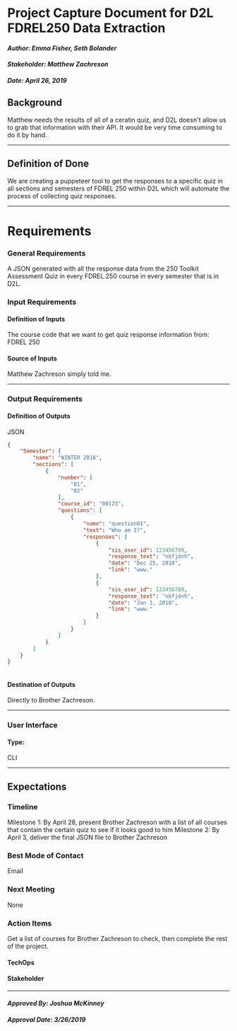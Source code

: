 # Project Capture Document for D2L FDREL250 Data Extraction
#### *Author: Emma Fisher, Seth Bolander*
#### *Stakeholder: Matthew Zachreson*
#### *Date: April 26, 2019*


## Background

Matthew needs the results of all of a ceratin quiz, and D2L doesn't allow us to grab that information with their API. 
It would be very time consuming to do it by hand.

-----

## Definition of Done

We are creating a puppeteer tool to get the responses to a specific quiz in all sections and semesters of FDREL 250 within D2L
which will automate the process of collecting quiz responses.

-----

# Requirements

### General Requirements
A JSON generated with all the response data from the 250 Toolkit Assessment Quiz in every FDREL 250 course in every semester that
is in D2L.

### Input Requirements

#### Definition of Inputs
The course code that we want to get quiz response information from: FDREL 250

#### Source of Inputs
Matthew Zachreson simply told me.

---

### Output Requirements

#### Definition of Outputs

JSON
```json
{
    "Semester": {
        "name": "WINTER 2018",
        "sections": [
            {
                "number": [
                    "01",
                    "02"
                ],
                "course_id": "00123",
                "questions": [
                    {
                        "name": "question01",
                        "text": "Who am I?",
                        "responses": [
                            {
                                "sis_user_id": 123456789,
                                "response_text": "nbfjdnh",
                                "date": "Dec 25, 2018",
                                "link": "www."
                            },
                            {
                                "sis_user_id": 123456789,
                                "response_text": "nbfjdnh",
                                "date": "Jan 1, 2018",
                                "link": "www."
                            }
                        ]
                    }
                ]
            }
        ]
    }
}
  
```

#### Destination of Outputs

Directly to Brother Zachreson.

---

### User Interface

#### Type:

CLI

-----

## Expectations

### Timeline

Milestone 1: By April 28, present Brother Zachreson with a list of all courses that contain the certain quiz to see if it looks good to him
Milestone 2: By April 3, deliver the final JSON file to Brother Zachreson

### Best Mode of Contact
Email

### Next Meeting
None

### Action Items
Get a list of courses for Brother Zachreson to check, then complete the rest of the project.
#### TechOps
#### Stakeholder

-----

#### *Approved By: Joshua McKinney* 
#### *Approval Date: 3/26/2019*

